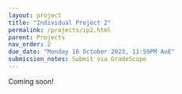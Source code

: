 ```yaml
---
layout: project
title: "Individual Project 2"
permalink: /projects/ip2.html
parent: Projects
nav_order: 2
due_date: "Monday 16 October 2023, 11:59PM AoE"
submission_notes: Submit via GradeScope
---
```


Coming soon!